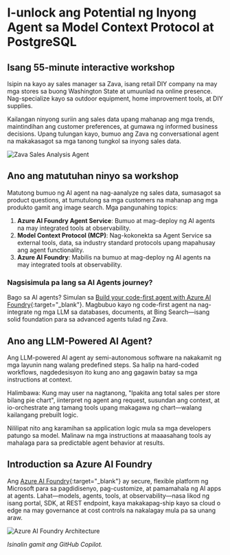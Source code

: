 # I-unlock ang Potential ng Inyong Agent sa Model Context Protocol at PostgreSQL

## Isang 55-minute interactive workshop

Isipin na kayo ay sales manager sa Zava, isang retail DIY company na may mga stores sa buong Washington State at umuunlad na online presence. Nag-specialize kayo sa outdoor equipment, home improvement tools, at DIY supplies.

Kailangan ninyong suriin ang sales data upang mahanap ang mga trends, maintindihan ang customer preferences, at gumawa ng informed business decisions. Upang tulungan kayo, bumuo ang Zava ng conversational agent na makakasagot sa mga tanong tungkol sa inyong sales data.

![Zava Sales Analysis Agent](media/persona.png)

## Ano ang matutuhan ninyo sa workshop

Matutong bumuo ng AI agent na nag-aanalyze ng sales data, sumasagot sa product questions, at tumutulong sa mga customers na mahanap ang mga produkto gamit ang image search. Mga pangunahing topics:

1. **Azure AI Foundry Agent Service**: Bumuo at mag-deploy ng AI agents na may integrated tools at observability.  
2. **Model Context Protocol (MCP)**: Nag-kokonekta sa Agent Service sa external tools, data, sa industry standard protocols upang mapahusay ang agent functionality.  
3. **Azure AI Foundry**: Mabilis na bumuo at mag-deploy ng AI agents na may integrated tools at observability.

### Nagsisimula pa lang sa AI Agents journey?

Bago sa AI agents? Simulan sa [Build your code-first agent with Azure AI Foundry](https://aka.ms/aitour/WRK552){:target="_blank"}. Magbubuo kayo ng code-first agent na nag-integrate ng mga LLM sa databases, documents, at Bing Search—isang solid foundation para sa advanced agents tulad ng Zava.

## Ano ang LLM-Powered AI Agent?

Ang LLM-powered AI agent ay semi-autonomous software na nakakamit ng mga layunin nang walang predefined steps. Sa halip na hard-coded workflows, nagdedesisyon ito kung ano ang gagawin batay sa mga instructions at context.

Halimbawa: Kung may user na nagtanong, "Ipakita ang total sales per store bilang pie chart", iinterpret ng agent ang request, susundan ang context, at io-orchestrate ang tamang tools upang makagawa ng chart—walang kailangang prebuilt logic.

Nililipat nito ang karamihan sa application logic mula sa mga developers patungo sa model. Malinaw na mga instructions at maaasahang tools ay mahalaga para sa predictable agent behavior at results.

## Introduction sa Azure AI Foundry

Ang [Azure AI Foundry](https://azure.microsoft.com/products/ai-foundry/){:target="_blank"} ay secure, flexible platform ng Microsoft para sa pagdidisenyo, pag-customize, at pamamahala ng AI apps at agents. Lahat—models, agents, tools, at observability—nasa likod ng isang portal, SDK, at REST endpoint, kaya makakapag-ship kayo sa cloud o edge na may governance at cost controls na nakalagay mula pa sa unang araw.

![Azure AI Foundry Architecture](media/azure-ai-foundry.png)

*Isinalin gamit ang GitHub Copilot.*
